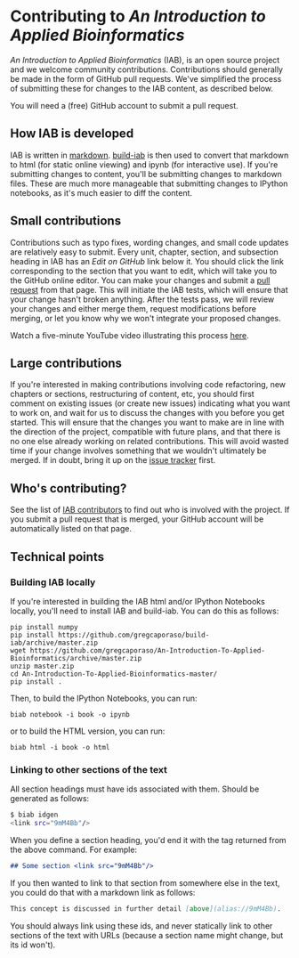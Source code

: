 # Contributing to *An Introduction to Applied Bioinformatics*

*An Introduction to Applied Bioinformatics* (IAB), is an open source project and we welcome community contributions. Contributions should generally be made in the form of GitHub pull requests. We've simplified the process of submitting these for changes to the IAB content, as described below.

You will need a (free) GitHub account to submit a pull request.

## How IAB is developed

IAB is written in [markdown](http://commonmark.org/). [build-iab](https://github.com/gregcaporaso/build-iab) is then used to convert that markdown to html (for static online viewing) and ipynb (for interactive use). If you're submitting changes to content, you'll be submitting changes to markdown files. These are much more manageable that submitting changes to IPython notebooks, as it's much easier to diff the content.

## Small contributions

Contributions such as typo fixes, wording changes, and small code updates are relatively easy to submit. Every unit, chapter, section, and subsection heading in IAB has an *Edit on GitHub* link below it. You should click the link corresponding to the section that you want to edit, which will take you to the GitHub online editor. You can make your changes and submit a [pull request](https://help.github.com/articles/using-pull-requests/) from that page. This will initiate the IAB tests, which will ensure that your change hasn't broken anything. After the tests pass, we will review your changes and either merge them, request modifications before merging, or let you know why we won't integrate your proposed changes.

Watch a five-minute YouTube video illustrating this process [here](https://www.youtube.com/watch?v=s9-aZrX5CY8).

## Large contributions

If you're interested in making contributions involving code refactoring, new chapters or sections, restructuring of content, etc, you should first comment on existing issues (or create new issues) indicating what you want to work on, and wait for us to discuss the changes with you before you get started. This will ensure that the changes you want to make are in line with the direction of the project, compatible with future plans, and that there is no one else already working on related contributions. This will avoid wasted time if your change involves something that we wouldn't ultimately be merged. If in doubt, bring it up on the [issue tracker](https://github.com/gregcaporaso/An-Introduction-To-Applied-Bioinformatics/issues/) first.

## Who's contributing?

See the list of [IAB contributors](https://github.com/gregcaporaso/An-Introduction-To-Applied-Bioinformatics/graphs/contributors) to find out who is involved with the project. If you submit a pull request that is merged, your GitHub account will be automatically listed on that page.

## Technical points

### Building IAB locally

If you're interested in building the IAB html and/or IPython Notebooks locally, you'll need to install IAB and build-iab. You can do this as follows:

```
pip install numpy
pip install https://github.com/gregcaporaso/build-iab/archive/master.zip
wget https://github.com/gregcaporaso/An-Introduction-To-Applied-Bioinformatics/archive/master.zip
unzip master.zip
cd An-Introduction-To-Applied-Bioinformatics-master/
pip install .
```

Then, to build the IPython Notebooks, you can run:

```
biab notebook -i book -o ipynb
```

or to build the HTML version, you can run:

```
biab html -i book -o html
```

### Linking to other sections of the text

All section headings must have ids associated with them. Should be generated as follows:

```bash
$ biab idgen
<link src="9mM4Bb"/>
```

When you define a section heading, you'd end it with the tag returned from the above command. For example:

```markdown
## Some section <link src="9mM4Bb"/>
```

If you then wanted to link to that section from somewhere else in the text, you could do that with a markdown link as follows:

```markdown
This concept is discussed in further detail [above](alias://9mM4Bb).
```

You should always link using these ids, and never statically link to other sections of the text with URLs (because a section name might change, but its id won't).
